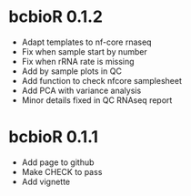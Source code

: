 # bcbioR 0.1.2

* Adapt templates to nf-core rnaseq
* Fix when sample start by number
* Fix when rRNA rate is missing
* Add by sample plots in QC
* Add function to check nfcore samplesheet
* Add PCA with variance analysis
* Minor details fixed in QC RNAseq report

# bcbioR 0.1.1

* Add page to github
* Make CHECK to pass
* Add vignette
